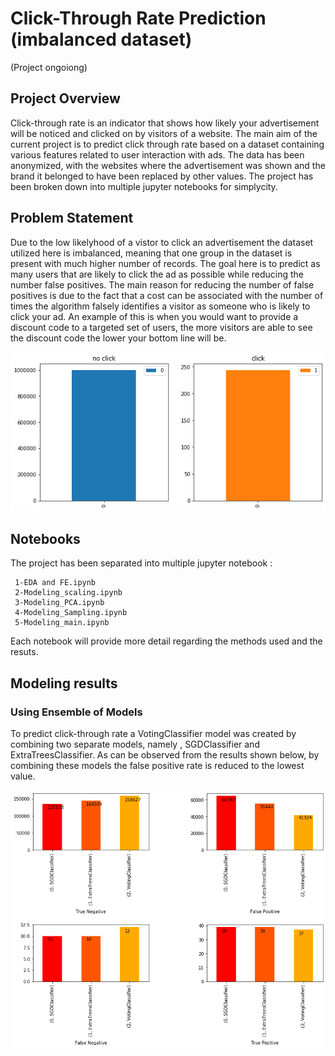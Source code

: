 # Click-Through Rate Prediction (imbalanced dataset)
(Project ongoiong) 

 ## Project Overview
 
Click-through rate is an indicator that shows how likely your advertisement will be noticed and clicked on by visitors of a website. The main aim of the current project is to predict click through rate based on a dataset containing various features related to user interaction with ads. The data has been anonymized, with the websites where the advertisement was shown and the brand it belonged to have been replaced by other values. The project has been broken down into multiple jupyter notebooks for simplycity. 

## Problem Statement
Due to the low likelyhood of a vistor to click an advertisement the dataset utilized here is imbalanced, meaning that one group in the dataset is present with much higher number of records. The goal here is to predict as many users that are likely to click the ad as possible while reducing the number false positives. The main reason for reducing the number of false positives is due to the fact that a cost can be associated with the number of times the algorithm falsely identifies a visitor as someone who is likely to click your ad. An example of this is when you would want to provide a discount code to a targeted set of users, the more visitors are able to see the discount code the lower your bottom line will be.

<p align='center'> 
<img src='./images/bar_imbalance.png'></img>
</p>

## Notebooks
 The project has been separated into multiple jupyter notebook :
 ```
  1-EDA and FE.ipynb	
  2-Modeling_scaling.ipynb	
  3-Modeling_PCA.ipynb	
  4-Modeling_Sampling.ipynb
  5-Modeling_main.ipynb
```
Each notebook will provide more detail regarding the methods used and the resuts.

## Modeling results 

### Using Ensemble of Models
To predict click-through rate a VotingClassifier model was created by combining two separate models, namely , SGDClassifier and ExtraTreesClassifier. As can be observed from the results shown below, by combining these models the false positive rate is reduced to the lowest value.

<img src='./images/ensemble.png'> </img>

